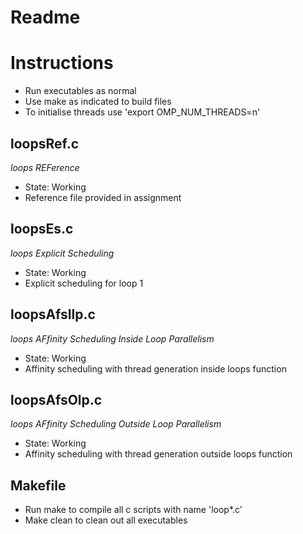# Readme

# Instructions
* Run executables as normal
* Use make as indicated to build files
* To initialise threads use 'export OMP\_NUM\_THREADS=n'

## loopsRef.c
*loops REFerence*
* State: Working
* Reference file provided in assignment

## loopsEs.c 
*loops Explicit Scheduling*
* State: Working
* Explicit scheduling for loop 1

## loopsAfsIlp.c
*loops AFfinity Scheduling Inside Loop Parallelism*
* State: Working
* Affinity scheduling with thread generation inside loops function

## loopsAfsOlp.c
*loops AFfinity Scheduling Outside Loop Parallelism*
* State: Working
* Affinity scheduling with thread generation outside loops function

## Makefile
* Run make to compile all c scripts with name 'loop\*.c'
* Make clean to clean out all executables
